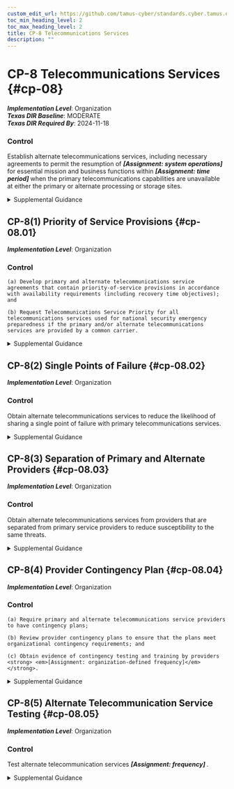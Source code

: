 ```yaml
---
custom_edit_url: https://github.com/tamus-cyber/standards.cyber.tamus.edu/tree/main/static/content/tamus.edu/TAMUS_profile.xml
toc_min_heading_level: 2
toc_max_heading_level: 2
title: CP-8 Telecommunications Services
description: ""
---
```


# CP-8 Telecommunications Services {#cp-08}

_**Implementation Level**_: Organization\
_**Texas DIR Baseline**_: MODERATE\
_**Texas DIR Required By**_: 2024-11-18

### Control

Establish alternate telecommunications services, including necessary agreements to permit the resumption of <strong> <em>[Assignment: system operations]</em> </strong> for essential mission and business functions within <strong> <em>[Assignment: time period]</em> </strong> when the primary telecommunications capabilities are unavailable at either the primary or alternate processing or storage sites.

<details>
  <summary>Supplemental Guidance</summary>

Telecommunications services (for data and voice) for primary and alternate processing and storage sites are in scope for <a xmlns="http://csrc.nist.gov/ns/oscal/1.0" href="#cp-8">CP-8</a> . Alternate telecommunications services reflect the continuity requirements in contingency plans to maintain essential mission and business functions despite the loss of primary telecommunications services. Organizations may specify different time periods for primary or alternate sites. Alternate telecommunications services include additional organizational or commercial ground-based circuits or lines, network-based approaches to telecommunications, or the use of satellites. Organizations consider factors such as availability, quality of service, and access when entering into alternate telecommunications agreements.

</details>

## CP-8(1) Priority of Service Provisions {#cp-08.01}

_**Implementation Level**_: Organization

### Control

    (a) Develop primary and alternate telecommunications service agreements that contain priority-of-service provisions in accordance with availability requirements (including recovery time objectives); and

    (b) Request Telecommunications Service Priority for all telecommunications services used for national security emergency preparedness if the primary and/or alternate telecommunications services are provided by a common carrier.

<details>
  <summary>Supplemental Guidance</summary>

Organizations consider the potential mission or business impact in situations where telecommunications service providers are servicing other organizations with similar priority of service provisions. Telecommunications Service Priority (TSP) is a Federal Communications Commission (FCC) program that directs telecommunications service providers (e.g., wireline and wireless phone companies) to give preferential treatment to users enrolled in the program when they need to add new lines or have their lines restored following a disruption of service, regardless of the cause. The FCC sets the rules and policies for the TSP program, and the Department of Homeland Security manages the TSP program. The TSP program is always in effect and not contingent on a major disaster or attack taking place. Federal sponsorship is required to enroll in the TSP program.

</details>

## CP-8(2) Single Points of Failure {#cp-08.02}

_**Implementation Level**_: Organization

### Control

Obtain alternate telecommunications services to reduce the likelihood of sharing a single point of failure with primary telecommunications services.

<details>
  <summary>Supplemental Guidance</summary>

In certain circumstances, telecommunications service providers or services may share the same physical lines, which increases the vulnerability of a single failure point. It is important to have provider transparency for the actual physical transmission capability for telecommunication services.

</details>

## CP-8(3) Separation of Primary and Alternate Providers {#cp-08.03}

_**Implementation Level**_: Organization

### Control

Obtain alternate telecommunications services from providers that are separated from primary service providers to reduce susceptibility to the same threats.

<details>
  <summary>Supplemental Guidance</summary>

Threats that affect telecommunications services are defined in organizational assessments of risk and include natural disasters, structural failures, cyber or physical attacks, and errors of omission or commission. Organizations can reduce common susceptibilities by minimizing shared infrastructure among telecommunications service providers and achieving sufficient geographic separation between services. Organizations may consider using a single service provider in situations where the service provider can provide alternate telecommunications services that meet the separation needs addressed in the risk assessment.

</details>

## CP-8(4) Provider Contingency Plan {#cp-08.04}

_**Implementation Level**_: Organization

### Control

    (a) Require primary and alternate telecommunications service providers to have contingency plans;

    (b) Review provider contingency plans to ensure that the plans meet organizational contingency requirements; and

    (c) Obtain evidence of contingency testing and training by providers <strong> <em>[Assignment: organization-defined frequency]</em> </strong>.

<details>
  <summary>Supplemental Guidance</summary>

Reviews of provider contingency plans consider the proprietary nature of such plans. In some situations, a summary of provider contingency plans may be sufficient evidence for organizations to satisfy the review requirement. Telecommunications service providers may also participate in ongoing disaster recovery exercises in coordination with the Department of Homeland Security and state and local governments. Organizations may use these types of activities to satisfy evidentiary requirements related to service provider contingency plan reviews, testing, and training.

</details>

## CP-8(5) Alternate Telecommunication Service Testing {#cp-08.05}

_**Implementation Level**_: Organization

### Control

Test alternate telecommunication services <strong> <em>[Assignment: frequency]</em> </strong>.

<details>
  <summary>Supplemental Guidance</summary>

Alternate telecommunications services testing is arranged through contractual agreements with service providers. The testing may occur in parallel with normal operations to ensure that there is no degradation in organizational missions or functions.

</details>

